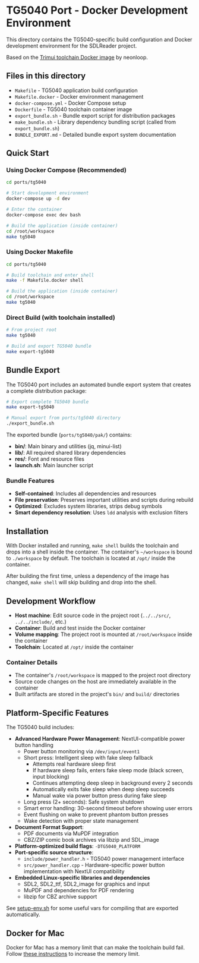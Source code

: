 # TG5040 Port - Docker Development Environment

This directory contains the TG5040-specific build configuration and Docker development environment for the SDLReader project.

Based on the [Trimui toolchain Docker image](https://git.crowdedwood.com/trimui-toolchain/) by neonloop.

## Files in this directory
- `Makefile` - TG5040 application build configuration
- `Makefile.docker` - Docker environment management
- `docker-compose.yml` - Docker Compose setup  
- `Dockerfile` - TG5040 toolchain container image
- `export_bundle.sh` - Bundle export script for distribution packages
- `make_bundle.sh` - Library dependency bundling script (called from `export_bundle.sh`)
- `BUNDLE_EXPORT.md` - Detailed bundle export system documentation

## Quick Start

### Using Docker Compose (Recommended)
```bash
cd ports/tg5040

# Start development environment
docker-compose up -d dev

# Enter the container
docker-compose exec dev bash

# Build the application (inside container)
cd /root/workspace
make tg5040
```

### Using Docker Makefile
```bash
cd ports/tg5040

# Build toolchain and enter shell
make -f Makefile.docker shell

# Build the application (inside container)  
cd /root/workspace
make tg5040
```

### Direct Build (with toolchain installed)
```bash
# From project root
make tg5040

# Build and export TG5040 bundle
make export-tg5040
```

## Bundle Export

The TG5040 port includes an automated bundle export system that creates a complete distribution package:

```bash
# Export complete TG5040 bundle
make export-tg5040

# Manual export from ports/tg5040 directory
./export_bundle.sh
```

The exported bundle (`ports/tg5040/pak/`) contains:
- **bin/**: Main binary and utilities (jq, minui-list) 
- **lib/**: All required shared library dependencies
- **res/**: Font and resource files
- **launch.sh**: Main launcher script

### Bundle Features
- **Self-contained**: Includes all dependencies and resources
- **File preservation**: Preserves important utilities and scripts during rebuild
- **Optimized**: Excludes system libraries, strips debug symbols
- **Smart dependency resolution**: Uses `ldd` analysis with exclusion filters

## Installation

With Docker installed and running, `make shell` builds the toolchain and drops into a shell inside the container. The container's `~/workspace` is bound to `./workspace` by default. The toolchain is located at `/opt/` inside the container.

After building the first time, unless a dependency of the image has changed, `make shell` will skip building and drop into the shell.

## Development Workflow

- **Host machine**: Edit source code in the project root (`../../src/`, `../../include/`, etc.)
- **Container**: Build and test inside the Docker container
- **Volume mapping**: The project root is mounted at `/root/workspace` inside the container
- **Toolchain**: Located at `/opt/` inside the container

### Container Details
- The container's `/root/workspace` is mapped to the project root directory
- Source code changes on the host are immediately available in the container
- Built artifacts are stored in the project's `bin/` and `build/` directories

## Platform-Specific Features
The TG5040 build includes:
- **Advanced Hardware Power Management**: NextUI-compatible power button handling
  - Power button monitoring via `/dev/input/event1`
  - Short press: Intelligent sleep with fake sleep fallback
    - Attempts real hardware sleep first
    - If hardware sleep fails, enters fake sleep mode (black screen, input blocking)
    - Continues attempting deep sleep in background every 2 seconds
    - Automatically exits fake sleep when deep sleep succeeds
    - Manual wake via power button press during fake sleep
  - Long press (2+ seconds): Safe system shutdown
  - Smart error handling: 30-second timeout before showing user errors
  - Event flushing on wake to prevent phantom button presses
  - Wake detection with proper state management
- **Document Format Support**: 
  - PDF documents via MuPDF integration
  - CBZ/ZIP comic book archives via libzip and SDL_image
- **Platform-optimized build flags**: `-DTG5040_PLATFORM`
- **Port-specific source structure**: 
  - `include/power_handler.h` - TG5040 power management interface
  - `src/power_handler.cpp` - Hardware-specific power button implementation with NextUI compatibility
- **Embedded Linux-specific libraries and dependencies**
  - SDL2, SDL2_ttf, SDL2_image for graphics and input
  - MuPDF and dependencies for PDF rendering
  - libzip for CBZ archive support

See [setup-env.sh](./support/setup-env.sh) for some useful vars for compiling that are exported automatically.

## Docker for Mac

Docker for Mac has a memory limit that can make the toolchain build fail. Follow [these instructions](https://docs.docker.com/docker-for-mac/) to increase the memory limit.
